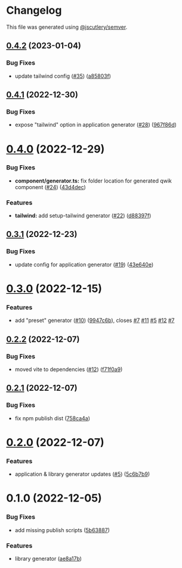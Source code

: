 # Changelog

This file was generated using [@jscutlery/semver](https://github.com/jscutlery/semver).

## [0.4.2](https://github.com/qwikifiers/qwik-nx/compare/qwik-nx-0.4.1...qwik-nx-0.4.2) (2023-01-04)


### Bug Fixes

* update tailwind config ([#35](https://github.com/qwikifiers/qwik-nx/issues/35)) ([a85803f](https://github.com/qwikifiers/qwik-nx/commit/a85803f70e161d07ceaf76536453ca05b6795319))



## [0.4.1](https://github.com/qwikifiers/qwik-nx/compare/qwik-nx-0.4.0...qwik-nx-0.4.1) (2022-12-30)


### Bug Fixes

* expose "tailwind" option in application generator ([#28](https://github.com/qwikifiers/qwik-nx/issues/28)) ([967f86d](https://github.com/qwikifiers/qwik-nx/commit/967f86dcd4135fa736fd2c97eae3a472b70078be))



# [0.4.0](https://github.com/qwikifiers/qwik-nx/compare/qwik-nx-0.3.1...qwik-nx-0.4.0) (2022-12-29)


### Bug Fixes

* **component/generator.ts:** fix folder location for generated qwik component ([#24](https://github.com/qwikifiers/qwik-nx/issues/24)) ([43d4dec](https://github.com/qwikifiers/qwik-nx/commit/43d4decc36050f0329a84bc864f79f80e789fc2b))


### Features

* **tailwind:** add setup-tailwind generator ([#22](https://github.com/qwikifiers/qwik-nx/issues/22)) ([d88397f](https://github.com/qwikifiers/qwik-nx/commit/d88397f68e38d9e506ec044b9c1812f6dd7ef40f))



## [0.3.1](https://github.com/qwikifiers/qwik-nx/compare/qwik-nx-0.3.0...qwik-nx-0.3.1) (2022-12-23)


### Bug Fixes

* update config for application generator ([#19](https://github.com/qwikifiers/qwik-nx/issues/19)) ([43e640e](https://github.com/qwikifiers/qwik-nx/commit/43e640ecc81275fb9eb9bb8bebb45a554fa09d16))



# [0.3.0](https://github.com/qwikifiers/qwik-nx/compare/qwik-nx-0.2.2...qwik-nx-0.3.0) (2022-12-15)


### Features

* add "preset" generator ([#10](https://github.com/qwikifiers/qwik-nx/issues/10)) ([9947c6b](https://github.com/qwikifiers/qwik-nx/commit/9947c6b0127f1716a9656bc903d2af51c849dfbe)), closes [#7](https://github.com/qwikifiers/qwik-nx/issues/7) [#11](https://github.com/qwikifiers/qwik-nx/issues/11) [#5](https://github.com/qwikifiers/qwik-nx/issues/5) [#12](https://github.com/qwikifiers/qwik-nx/issues/12) [#7](https://github.com/qwikifiers/qwik-nx/issues/7)



## [0.2.2](https://github.com/qwikifiers/qwik-nx/compare/qwik-nx-0.2.1...qwik-nx-0.2.2) (2022-12-07)


### Bug Fixes

* moved vite to dependencies ([#12](https://github.com/qwikifiers/qwik-nx/issues/12)) ([f71f0a9](https://github.com/qwikifiers/qwik-nx/commit/f71f0a9854ce26e090847fd8fb768491359f6d14))



## [0.2.1](https://github.com/qwikifiers/qwik-nx/compare/qwik-nx-0.2.0...qwik-nx-0.2.1) (2022-12-07)


### Bug Fixes

* fix npm publish dist ([758ca4a](https://github.com/qwikifiers/qwik-nx/commit/758ca4ad1b21c504553f502fcdafd03152b55408))



# [0.2.0](https://github.com/qwikifiers/qwik-nx/compare/qwik-nx-0.1.0...qwik-nx-0.2.0) (2022-12-07)


### Features

* application & library generator updates ([#5](https://github.com/qwikifiers/qwik-nx/issues/5)) ([5c6b7b9](https://github.com/qwikifiers/qwik-nx/commit/5c6b7b92a5f5525baa0a3467f6b31a19ff155af9))



# 0.1.0 (2022-12-05)


### Bug Fixes

* add missing publish scripts ([5b63887](https://github.com/qwikifiers/qwik-nx/commit/5b638879c5462122c982b64d873af8d97e4819a3))


### Features

* library generator ([ae8a17b](https://github.com/qwikifiers/qwik-nx/commit/ae8a17babe16db6fea60c40e9e98ec1bfd4e2411))
